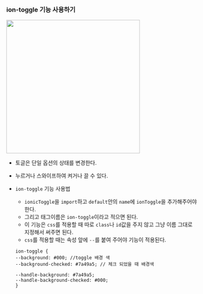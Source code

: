 ### ion-toggle 기능 사용하기
<img width="350" height="350" src="https://user-images.githubusercontent.com/86812098/159123201-cc4d0efb-40a8-48cc-b9d7-252d73a60212.png">

+ 토글은 단일 옵션의 상태를 변경한다.
+ 누르거나 스와이프하여 켜거나 끌 수 있다.
+ `ion-toggle` 기능 사용법
  + `ionicToggle`을 `import`하고 `default`안의 `name`에 `ionToggle`을 추가해주어야 한다.
  + 그리고 태그이름은 `ion-toggle`이라고 적으면 된다. 
  + 이 기능은 `css`를 적용할 때 따로 `class`나 `id`값을 주지 않고 그냥 이름 그대로 지정해서 써주면 된다.
  + `css`를 적용할 때는 속성 앞에 `--`를 붙여 주어야 기능이 적용된다.
 
  ```node
  ion-toggle {
  --background: #000; //toggle 배경 색
  --background-checked: #7a49a5; // 체크 되었을 때 배경색

  --handle-background: #7a49a5;
  --handle-background-checked: #000;
  }
  ```

